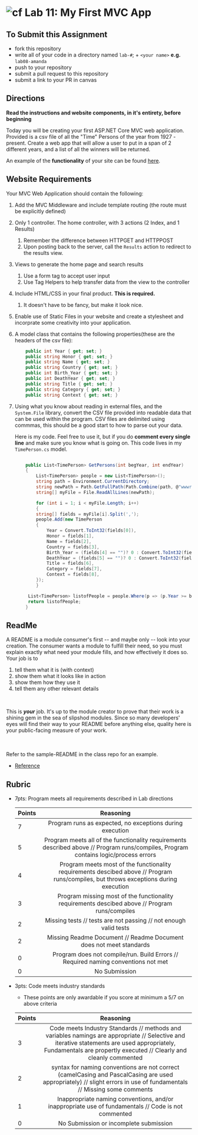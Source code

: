 ![cf](http://i.imgur.com/7v5ASc8.png) Lab 11: My First MVC App
=====================================

## To Submit this Assignment
- fork this repository
- write all of your code in a directory named `lab-#`; + `<your name>` **e.g.** `lab08-amanda`
- push to your repository
- submit a pull request to this repository
- submit a link to your PR in canvas


## Directions

**Read the instructions and website components, in it's entirety, before beginning** <br />

Today you will be creating your first ASP.NET Core MVC web application. Provided is a csv file of all the "Time" Persons of the year from 1927 - present. 
Create a web app that will allow a user to put in a span of 2 different years, and a list of all the winners will be returned. 

An example of the **functionality** of your site can be found [here](https://lab11.azurewebsites.net/).

## Website Requirements
Your MVC Web Application should contain the following:

1. Add the MVC Middleware and include template routing (the route must be explicitly defined)
1. Only 1 controller. The home controller, with 3 actions (2 Index, and 1 Results)
	1. Remember the difference between HTTPGET and HTTPPOST
	1. Upon posting back to the server, call the `Results` action to redirect to the results view. 
1. Views to generate the home page and search results
	1. Use a form tag to accept user input
	1. Use Tag Helpers to help transfer data from the view to the controller
1. Include HTML/CSS in your final product. **This is required.** 
	1. It doesn't have to be fancy, but make it look nice.
1. Enable use of Static Files in your website and create a stylesheet and incorprate some creativity into your application. 
1. A model class that contains the following properties(these are the headers of the csv file):

	```csharp
	 	public int Year { get; set; }
		public string Honor { get; set; }
		public string Name { get; set; }
		public string Country { get; set; }
		public int Birth_Year { get; set; }
		public int DeathYear { get; set; }
		public string Title { get; set; }
		public string Category { get; set; }
		public string Context { get; set; }
	```
1. Using what you know about reading in external files, and the `System.File` library, convert the CSV file provided into readable data that can be used within the program. CSV files are delimited using commmas, this should be a good start to how to parse out your data. <br />

	Here is my code. Feel free to use it, but if you do **comment every single line** and make sure you know what is going on. 
	This code lives in my `TimePerson.cs` model. 

	```csharp

		public List<TimePerson> GetPersons(int begYear, int endYear)
		{
		    List<TimePerson> people = new List<TimePerson>();
		    string path = Environment.CurrentDirectory;
		    string newPath = Path.GetFullPath(Path.Combine(path, @"wwwroot\personOfTheYear.csv"));
		    string[] myFile = File.ReadAllLines(newPath);

		    for (int i = 1; i < myFile.Length; i++)
		    {
			string[] fields = myFile[i].Split(',');
			people.Add(new TimePerson
			{
			    Year = Convert.ToInt32(fields[0]),
			    Honor = fields[1],
			    Name = fields[2],
			    Country = fields[3],
			    Birth_Year = (fields[4] == "")? 0 : Convert.ToInt32(fields[4]),
			    DeathYear = (fields[5] == "")? 0 : Convert.ToInt32(fields[5]),
			    Title = fields[6],
			    Category = fields[7],
			    Context = fields[8],
			});
		    }

		 List<TimePerson> listofPeople = people.Where(p => (p.Year >= begYear) && (p.Year <= endYear)).ToList();
		 return listofPeople;
		}
	```

## ReadMe
A README is a module consumer's first -- and maybe only -- look into your creation. The consumer wants a module to fulfill their need, so you must explain exactly what need your module fills, and how effectively it does so.
<br />
Your job is to

1. tell them what it is (with context)
2. show them what it looks like in action
3. show them how they use it
4. tell them any other relevant details
<br />

This is ***your*** job. It's up to the module creator to prove that their work is a shining gem in the sea of slipshod modules. Since so many developers' eyes will find their way to your README before anything else, quality here is your public-facing measure of your work.

<br /> <br /> Refer to the sample-README in the class repo for an example. 
- [Reference](https://github.com/noffle/art-of-readme)

## Rubric
- 7pts: Program meets all requirements described in Lab directions

	Points  | Reasoning | 
	 ------------ | :-----------: | 
	7       | Program runs as expected, no exceptions during execution |
	5       | Program meets all of the  functionality requirements described above // Program runs/compiles, Program contains logic/process errors|
	4       | Program meets most of the functionality requirements descibed above // Program runs/compiles, but throws exceptions during execution |
	3       | Program missing most of the functionality requirements descibed above // Program runs/compiles |
	2       | Missing tests // tests are not passing // not enough valid tests |
	2       | Missing Readme Document // Readme Document does not meet standards |
	0       | Program does not compile/run. Build Errors // Required naming conventions not met |
	0       | No Submission |

- 3pts: Code meets industry standards
	- These points are only awardable if you score at minimum a 5/7 on above criteria

	Points  | Reasoning | 
	 ------------ | :-----------: | 
	3       | Code meets Industry Standards // methods and variables namings are appropriate // Selective and iterative statements are used appropriately, Fundamentals are propertly executed // Clearly and cleanly commented |
	2       | syntax for naming conventions are not correct (camelCasing and PascalCasing are used appropriately) // slight errors in use of fundamentals // Missing some comments |
	1       | Inappropriate naming conventions, and/or inappropriate use of fundamentals // Code is not commented  |
	0       | No Submission or incomplete submission |



